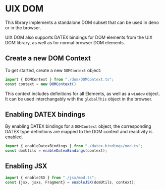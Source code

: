 # UIX DOM

This library implements a standalone DOM subset that can be used in deno or in the browser.

UIX DOM also supports DATEX bindings for DOM elements from the UIX DOM library, as well as for normal browser DOM elements.

## Create a new DOM Context

To get started, create a new `DOMContext` object:

```ts
import { DOMContext } from "./dom/DOMContext.ts";
const context = new DOMContext()
```
This context includes definitions for all Elements, as well as a `window` object.
It can be used interchangably with the `globalThis` object in the browser.

## Enabling DATEX bindings

By enabling DATEX bindings for a `DOMContext` object,
the corresponding DATEX type definitions are mapped to the DOM context
and reactivity is enabled.

```ts
import { enableDatexBindings } from "./datex-bindings/mod.ts";
const domUtils = enableDatexBindings(context);
```

## Enabling JSX

```ts
import { enableJSX } from "./jsx/mod.ts";
const {jsx, jsxs, Fragment} = enableJSX(domUtils, context);
```